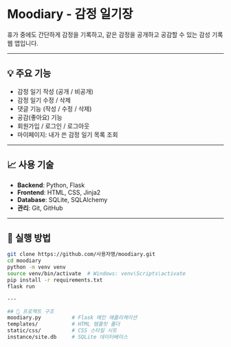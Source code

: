 # Moodiary - 감정 일기장

휴가 중에도 간단하게 감정을 기록하고, 같은 감정을 공개하고 공감할 수 있는 감성 기록 웹 앱입니다.

---

## 💡 주요 기능

- 감정 일기 작성 (공개 / 비공개)
- 감정 일기 수정 / 삭제
- 댓글 기능 (작성 / 수정 / 삭제)
- 공감(좋아요) 기능
- 회원가입 / 로그인 / 로그아웃
- 마이페이지: 내가 쓴 감정 일기 목록 조회

---

## 📈 사용 기술

- **Backend**: Python, Flask  
- **Frontend**: HTML, CSS, Jinja2  
- **Database**: SQLite, SQLAlchemy  
- **관리**: Git, GitHub

---

## 🚀 실행 방법

```bash
git clone https://github.com/사용자명/moodiary.git
cd moodiary
python -m venv venv
source venv/bin/activate  # Windows: venv\Scripts\activate
pip install -r requirements.txt
flask run

---

## 📂 프로젝트 구조
moodiary.py          # Flask 메인 애플리케이션
templates/           # HTML 템플릿 폴더
static/css/          # CSS 스타일 시트
instance/site.db     # SQLite 데이터베이스
